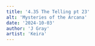 ```yaml
---
title: '4.35 The Telling pt 23'
alt: 'Mysteries of the Arcana'
date: '2024-10-03'
author: 'J Gray'
artist: 'Keira'
---
```

